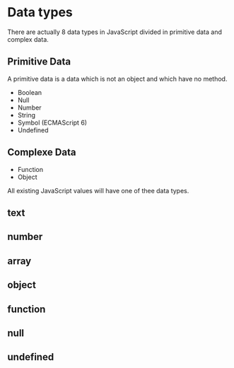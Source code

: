 # Data types
There are actually 8 data types in JavaScript divided in primitive data and complex data.

## Primitive Data
A primitive data is a data which is not an object and which have no method.
- Boolean
- Null
- Number
- String
- Symbol (ECMAScript 6)
- Undefined

## Complexe Data
- Function
- Object

All existing JavaScript values will have one of thee data types.

## text

## number

## array

## object

## function

## null

## undefined